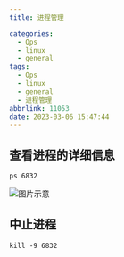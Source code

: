```yaml
---
title: 进程管理

categories:
  - Ops
  - linux
  - general
tags:
  - Ops
  - linux
  - general
  - 进程管理
abbrlink: 11053
date: 2023-03-06 15:47:44
---
```


## 查看进程的详细信息

```shell
ps 6832
```

![图片示意](https://raw.githubusercontent.com/zhangyuhannerv/picture-host-1/main/20210708232827.png)

## 中止进程

```shell
kill -9 6832
```
